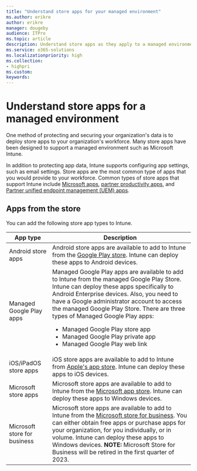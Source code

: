 ```yaml
---
title: "Understand store apps for your managed environment"
ms.author: erikre
author: erikre
manager: dougeby
audience: ITPro
ms.topic: article
description: Understand store apps as they apply to a managed environment.
ms.service: o365-solutions
ms.localizationpriority: high
ms.collection:
- highpri
ms.custom:
keywords:
---
```


# Understand store apps for a managed environment

One method of protecting and securing your organization's data is to deploy store apps to your organization's workforce. Many store apps have been designed to support a managed environment such as Microsoft Intune. 

In addition to protecting app data, Intune supports configuring app settings, such as email settings. Store apps are the most common type of apps that you would provide to your workforce. Common types of store apps that support Intune include [Microsoft apps](/mem/intune/apps/apps-supported-intune-apps#microsoft-apps), [partner productivity apps](/mem/intune/apps/apps-supported-intune-apps#partner-productivity-apps), and [Partner unified endpoint management (UEM) apps](/mem/intune/apps/apps-supported-intune-apps#partner-uem-apps).

## Apps from the store

You can add the following store app types to Intune.

| App type | Description |
|---|---|
| Android store apps | Android store apps are available to add to Intune from the [Google Play store](https://play.google.com/store/apps). Intune can deploy these apps to Android devices. |
| Managed Google Play apps | Managed Google Play apps are available to add to Intune from the managed Google Play Store. Intune can deploy these apps specifically to Android Enterprise devices. Also, you need to have a Google administrator account to access the managed Google Play Store. There are three types of Managed Google Play apps:<ul><li>Managed Google Play store app</li><li>Managed Google Play private app</li><li>Managed Google Play web link</li></ul> |
| iOS/iPadOS store apps | iOS store apps are available to add to Intune from [Apple's app store](https://www.apple.com/app-store/). Intune can deploy these apps to iOS devices. | 
| Microsoft store apps | Microsoft store apps are available to add to Intune from the [Microsoft app store](https://apps.microsoft.com/store/apps). Intune can deploy these apps to Windows devices. |
| Microsoft store for business | Microsoft store apps are available to add to Intune from the [Microsoft store for business](https://www.microsoft.com/business-store). You can either obtain free apps or purchase apps for your organization, for you individually, or in volume. Intune can deploy these apps to Windows devices. **NOTE:** Microsoft Store for Business will be retired in the first quarter of 2023. |


